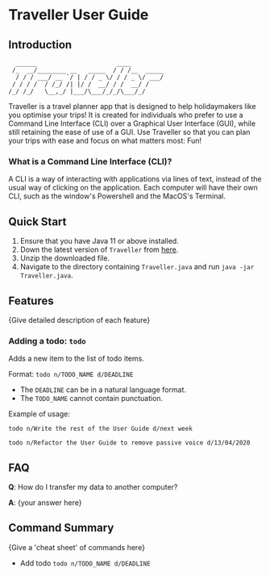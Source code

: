 # Traveller User Guide

## Introduction
````
  ______                      ____         
 /_  __/________ __   _____  / / /__  _____
  / / / ___/ __ `/ | / / _ \/ / / _ \/ ___/
 / / / /  / /_/ /| |/ /  __/ / /  __/ /    
/_/ /_/   \__,_/ |___/\___/_/_/\___/_/     
````
Traveller is a travel planner app that is designed to help holidaymakers like you optimise your trips!
It is created for individuals who prefer to use a Command Line Interface (CLI) over a Graphical User Interface (GUI), 
while still retaining the ease of use of a GUI.
Use Traveller so that you can plan your trips with ease and focus on what matters most: Fun!

### What is a Command Line Interface (CLI)?
A CLI is a way of interacting with applications via lines of text, instead of the usual way of clicking on the application.
Each computer will have their own CLI, such as the window's Powershell and the MacOS's Terminal.

## Quick Start

1. Ensure that you have Java 11 or above installed.
2. Down the latest version of `Traveller` from [here](https://github.com/AY2122S1-CS2113T-W13-1/tp).
3. Unzip the downloaded file.
4. Navigate to the directory containing `Traveller.java` and run `java -jar Traveller.java`.

## Features 

{Give detailed description of each feature}

### Adding a todo: `todo`
Adds a new item to the list of todo items.

Format: `todo n/TODO_NAME d/DEADLINE`

* The `DEADLINE` can be in a natural language format.
* The `TODO_NAME` cannot contain punctuation.  

Example of usage: 

`todo n/Write the rest of the User Guide d/next week`

`todo n/Refactor the User Guide to remove passive voice d/13/04/2020`

## FAQ

**Q**: How do I transfer my data to another computer? 

**A**: {your answer here}

## Command Summary

{Give a 'cheat sheet' of commands here}

* Add todo `todo n/TODO_NAME d/DEADLINE`

